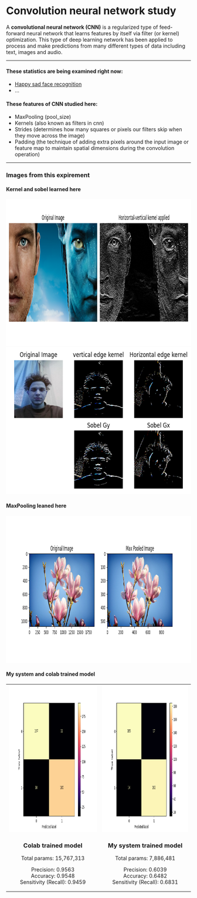 # Convolution neural network study
A **convolutional neural network (CNN)** is a regularized type of feed-forward neural network that learns features by itself via filter (or kernel) optimization. This type of deep learning network has been applied to process and make predictions from many different types of data including text, images and audio.
<br/>
- - - -
#### These statistics are being examined right now: ####
 * <a  href="https://www.kaggle.com/datasets/alirezaatashnejad/sad-and-happy-face-detection">Happy sad face recognition<a/>
 * ...

#### These features of CNN studied here: ####
  * MaxPooling (pool_size)
  * Kernels (also known as filters in cnn)
  * Strides (determines how many squares or pixels our filters skip when they move across the image)
  * Padding (the technique of adding extra pixels around the input image or feature map to maintain spatial dimensions during the convolution operation)
- - - -
### Images from this expirement
#### Kernel and sobel learned here
<img src="https://github.com/tohidnoori/convolution-neural-network-study/blob/main/images/kernel-applied.png" width="800" height="400">
<img src="https://github.com/tohidnoori/convolution-neural-network-study/blob/main/images/convolve-applied.png" width="800" height="400">

#### MaxPooling leaned here
<img src="https://github.com/tohidnoori/convolution-neural-network-study/blob/main/images/max_pooled_image.png" width="800" height="400">
<br/>

#### My system and colab trained model
<table>
  <tr>
    <td align="center">
      <img src="https://github.com/tohidnoori/convolution-neural-network-study/blob/main/images/happy-sad conv colab model.png" width="500" height="400" alt="Hidden layer weight's backpropagation">
      <h3>Colab trained model</h3>
     <p>Total params: 15,767,313 <br/>
      <p>Precision: 0.9563
       <br/>
       Accuracy: 0.9548
       <br/>
       Sensitivity (Recall): 0.9459</p>
    </td>
    <td align="center">
      <img src="https://github.com/tohidnoori/convolution-neural-network-study/blob/main/images/Tensor flow model confusion matrix.png" width="500" height="400" alt="Output layer bias backpropagation">
      <h3>My system trained model</h3>
      <p>Total params: 7,886,481 <br/>
      <p>Precision: 0.6039
       <br/>
       Accuracy: 0.6482
       <br/>
       Sensitivity (Recall): 0.6831</p>
    </td>
  </tr>
</table>
